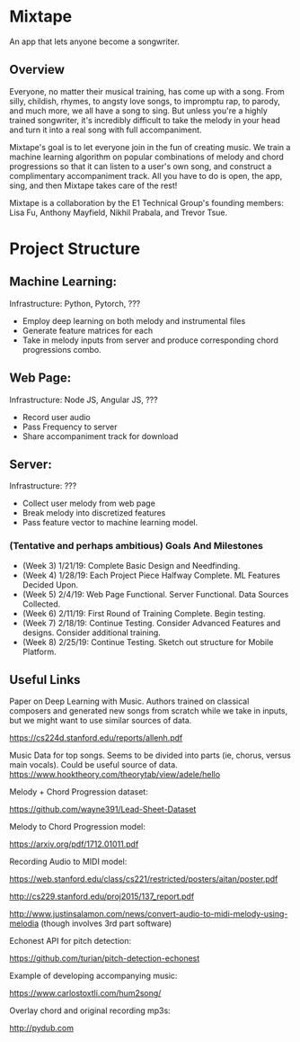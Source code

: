 # Mixtape
An app that lets anyone become a songwriter.

## Overview

Everyone, no matter their musical training, has come up with a song. From silly, childish, rhymes, to angsty love songs, to impromptu rap, to parody, and much more,
we all have a song to sing. But unless you're a highly trained songwriter,
it's incredibly difficult to take the melody in your head and turn it into a real song
with full accompaniment. 

Mixtape's goal is to let everyone join in the fun of creating music. We train a machine learning algorithm on popular combinations of melody and chord progressions
so that it can listen to a user's own song, and construct a complimentary accompaniment track.  All you have to do is open, the app, sing, and then Mixtape takes care of the rest! 

Mixtape is a collaboration by the E1 Technical Group's founding members: Lisa Fu, Anthony Mayfield, Nikhil Prabala, and Trevor Tsue.

# Project Structure


## Machine Learning: 

Infrastructure: Python, Pytorch, ???

* Employ deep learning on both melody and instrumental files
* Generate feature matrices for each
* Take in melody inputs from server and produce corresponding chord progressions combo.

## Web Page: 

Infrastructure: Node JS, Angular JS, ???

* Record user audio
* Pass Frequency to server
* Share accompaniment track for download

## Server:

Infrastructure: ???

* Collect user melody from web page
* Break melody into discretized features
* Pass feature vector to machine learning model. 



### (Tentative and perhaps ambitious) Goals And Milestones

* (Week 3) 1/21/19: Complete Basic Design and Needfinding. 
* (Week 4) 1/28/19: Each Project Piece Halfway Complete. ML Features Decided Upon.
* (Week 5) 2/4/19: Web Page Functional. Server Functional. Data Sources Collected.
* (Week 6) 2/11/19: First Round of Training Complete. Begin testing.
* (Week 7) 2/18/19: Continue Testing. Consider Advanced Features and designs. Consider additional training.
* (Week 8) 2/25/19: Continue Testing. Sketch out structure for Mobile Platform.


## Useful Links


Paper on Deep Learning with Music. Authors trained on classical composers and generated new songs from scratch 
while we take in inputs, but we might want to use similar sources of data.

https://cs224d.stanford.edu/reports/allenh.pdf


Music Data for top songs. Seems to be divided into parts (ie, chorus, versus main vocals). Could be useful source of data.
https://www.hooktheory.com/theorytab/view/adele/hello

Melody + Chord Progression dataset: 

https://github.com/wayne391/Lead-Sheet-Dataset

Melody to Chord Progression model: 

https://arxiv.org/pdf/1712.01011.pdf

Recording Audio to MIDI model: 

https://web.stanford.edu/class/cs221/restricted/posters/aitan/poster.pdf

http://cs229.stanford.edu/proj2015/137_report.pdf

http://www.justinsalamon.com/news/convert-audio-to-midi-melody-using-melodia (though involves 3rd part software)

Echonest API for pitch detection:

https://github.com/turian/pitch-detection-echonest

Example of developing accompanying music:

https://www.carlostoxtli.com/hum2song/

Overlay chord and original recording mp3s: 

http://pydub.com

